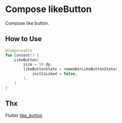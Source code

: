 # Compose likeButton

Compose like button.

## How to Use

```kotlin
@Composeable
fun Content() {
    LikeButton(
        size = 50.dp,
        likeButtonState = rememberLikeButtonState(
            initIsLiked = false,
        ),
    )
}
```

## Thx

Flutter [like_button](https://github.com/fluttercandies/like_button)
